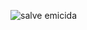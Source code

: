 ![salve emicida](https://scontent.fmii2-2.fna.fbcdn.net/v/t1.18169-9/15349829_1269395069784829_8456231074392752626_n.jpg?_nc_cat=108&ccb=1-6&_nc_sid=9267fe&_nc_ohc=p7MydTtK0qsAX9OIiqi&_nc_ht=scontent.fmii2-2.fna&oh=00_AT-ButVijqU3UJlVfC1AePqHxaK_JIdV5GkZsZKj58Abgg&oe=62A23FDF)